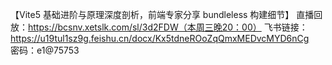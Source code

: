 【Vite5 基础进阶与原理深度剖析，前端专家分享 bundleless 构建细节】
直播回放：https://bcsnv.xetslk.com/sl/3d2FDW（本周三晚20：00）
飞书链接：https://u19tul1sz9g.feishu.cn/docx/Kx5tdneROoZqQmxMEDvcMYD6nCg   
密码：e1@75753


